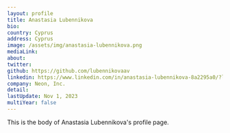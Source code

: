 ```yaml
---
layout: profile
title: Anastasia Lubennikova
bio: 
country: Cyprus 
address: Cyprus 
image: /assets/img/anastasia-lubennikova.png
mediaLink: 
about: 
twitter: 
github: https://github.com/lubennikovaav
linkedin: https://www.linkedin.com/in/anastasia-lubennikova-8a2295a0/?locale=en_US
company: Neon, Inc. 
detail:
lastUpdate: Nov 1, 2023
multiYear: false
---
```

This is the body of Anastasia Lubennikova's profile page.
